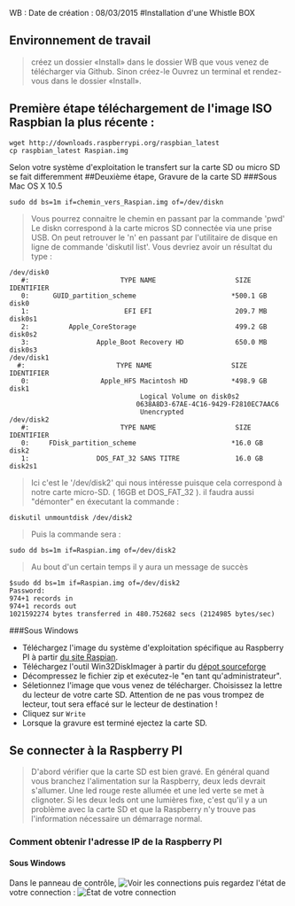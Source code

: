 WB : Date de création :  08/03/2015
#Installation d'une Whistle BOX

## Environnement de travail
>créez un dossier «Install» dans le dossier WB que vous venez de télécharger via Github.
>Sinon créez-le
>Ouvrez un terminal et rendez-vous dans le dossier «Install».

## Première étape téléchargement de l'image ISO Raspbian la plus récente :
    wget http://downloads.raspberrypi.org/raspbian_latest
    cp raspbian_latest Raspian.img

Selon votre système d'exploitation le transfert sur la carte SD ou micro SD se fait differemment
##Deuxième étape, Gravure de la carte SD 
###Sous Mac OS X 10.5

    sudo dd bs=1m if=chemin_vers_Raspian.img of=/dev/diskn

>Vous pourrez connaitre le chemin en passant par la commande 'pwd'
>Le diskn correspond à la carte micros SD connectée via une prise USB. 
>On peut retrouver le 'n' en passant par l'utilitaire de disque en ligne de commande 'diskutil list'. Vous devriez avoir un résultat du type :

    /dev/disk0
       #:                       TYPE NAME                    SIZE       IDENTIFIER
       0:      GUID_partition_scheme                        *500.1 GB   disk0
       1:                        EFI EFI                     209.7 MB   disk0s1
       2:          Apple_CoreStorage                         499.2 GB   disk0s2
       3:                 Apple_Boot Recovery HD             650.0 MB   disk0s3
    /dev/disk1
      #:                       TYPE NAME                    SIZE       IDENTIFIER
       0:                  Apple_HFS Macintosh HD           *498.9 GB   disk1
                                     Logical Volume on disk0s2
                                    0638A8D3-67AE-4C16-9429-F2810EC7AAC6
                                     Unencrypted
    /dev/disk2
       #:                       TYPE NAME                    SIZE       IDENTIFIER
       0:     FDisk_partition_scheme                        *16.0 GB    disk2
       1:                 DOS_FAT_32 SANS TITRE              16.0 GB    disk2s1

>Ici c'est le '/dev/disk2' qui  nous intéresse puisque cela correspond à notre carte micro-SD. ( 16GB et DOS_FAT_32 ).
>il faudra aussi "démonter" en éxecutant la commande :

    diskutil unmountdisk /dev/disk2

>Puis la commande sera : 

    sudo dd bs=1m if=Raspian.img of=/dev/disk2

>Au bout d'un certain temps il y aura un message de succès

    $sudo dd bs=1m if=Raspian.img of=/dev/disk2
    Password:
    974+1 records in
    974+1 records out
    1021592274 bytes transferred in 480.752682 secs (2124985 bytes/sec)
###Sous Windows
* Téléchargez l'image du système d'exploitation spécifique au Raspberry PI à partir [du site Raspian](http://downloads.raspberrypi.org/raspbian_latest).
* Téléchargez l'outil Win32DiskImager à partir du [dépot sourceforge](http://sourceforge.net/projects/win32diskimager/)
* Décompressez le fichier zip et exécutez-le "en tant qu'administrateur".
* Séletionnez l'image que vous venez de télécharger. Choisissez la lettre du lecteur de votre carte SD.
Attention de ne pas vous trompez de lecteur, tout sera effacé sur le lecteur de destination !
* Cliquez sur `Write`
* Lorsque la gravure est terminé ejectez la carte SD.

## Se connecter à la Raspberry PI

>D'abord vérifier que la carte SD est bien gravé. En général quand vous branchez l'alimentation sur la Raspberry, deux leds devrait s'allumer. Une led rouge reste allumée et une led verte se met à clignoter. Si les deux leds ont une lumières fixe, c'est qu'il y a un problème avec la carte SD et que la Raspberry n'y trouve pas l'information nécessaire un démarrage normal.

### Comment obtenir l'adresse IP de la Raspberry PI

#### Sous Windows
Dans le panneau de contrôle, 
![Voir les connections](http://www.hacktrix.com/wp-content/uploads/2010/09/delete-dial-up-connection-in-windows-7.png)
puis regardez l'état de votre connection :
![État de votre connection](http://www.home-network-help.com/images/network-connection-status-for-network-adapter.jpg)

